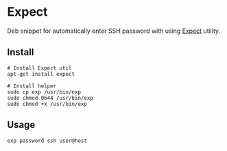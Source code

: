 # Expect
Deb snippet for automatically enter SSH password with using [Expect](https://en.wikipedia.org/wiki/Expect) utility.

## Install

    # Install Expect util
    apt-get install expect
     
    # Install helper
    sudo cp exp /usr/bin/exp
    sudo chmod 0644 /usr/bin/exp
    sudo chmod +x /usr/bin/exp

## Usage

    exp password ssh user@host
